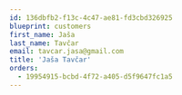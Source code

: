```yaml
---
id: 136dbfb2-f13c-4c47-ae81-fd3cbd326925
blueprint: customers
first_name: Jaša
last_name: Tavčar
email: tavcar.jasa@gmail.com
title: 'Jaša Tavčar'
orders:
  - 19954915-bcbd-4f72-a405-d5f9647fc1a5
---
```

